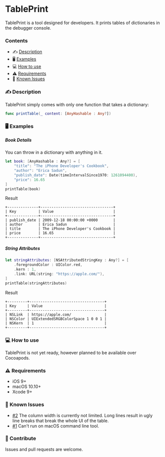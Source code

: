 # TablePrint
TablePrint is a tool designed for developers. It prints tables of dictionaries in the debugger console.

### Contents

- ✍️ [Description](#️-description)
- 🖥 [Examples](#-examples)
- 💻 [How to use](#-how-to-use)
- ⚠️ [Requirements](#-requirements)
- 🐞 [Known Issues](#-known-issues)

### ✍️ Description

TablePrint simply comes with only one function that takes a dictionary:

```swift
func printTable(_ content: [AnyHashable : Any?])
```

### 🖥 Examples

##### Book Details

You can throw in a dictionary with anything in it.

```swift
let book: [AnyHashable : Any?] = [
    "title": "The iPhone Developer's Cookbook",
    "author": "Erica Sadun",
    "publish_date": Date(timeIntervalSince1970: 1261094400),
    "price": 16.65
]
printTable(book)
```

Result

```
+--------------+---------------------------------+
| Key          | Value                           |
+--------------+---------------------------------+
| publish_date | 2009-12-18 00:00:00 +0000       |
| author       | Erica Sadun                     |
| title        | The iPhone Developer's Cookbook |
| price        | 16.65                           |
+--------------+---------------------------------+
```

##### String Attributes

```swift
let stringAttributes: [NSAttributedStringKey : Any?] = [
    .foregroundColor : UIColor.red,
    .kern : 1,
    .link: URL(string: "https://apple.com/"),
]
printTable(stringAttributes)
```

Result

```
+---------+----------------------------------+
| Key     | Value                            |
+---------+----------------------------------+
| NSLink  | https://apple.com/               |
| NSColor | UIExtendedSRGBColorSpace 1 0 0 1 |
| NSKern  | 1                                |
+---------+----------------------------------+
```

### 💻 How to use

TablePrint is not yet ready, however planned to be available over Cocoapods.

### ⚠️ Requirements

- iOS 9+
- macOS 10.10+
- Xcode 9+

### 🐞 Known Issues

- [#2](https://github.com/lukaswuerzburger/table-log/issues/2) The column width is currently not limited. Long lines result in ugly line breaks that break the whole UI of the table.
- [#1](https://github.com/lukaswuerzburger/table-log/issues/1) Can't run on macOS command line tool.

### 💪 Contribute

Issues and pull requests are welcome.
